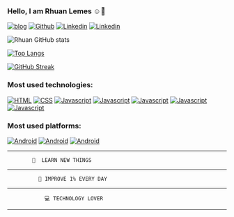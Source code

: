 ### Hello, I am Rhuan Lemes ☺️👋

[![blog](https://img.shields.io/website-up-down-green-red/http/monip.org.svg)](https://github.com/RhuanVL?tab=repositories)  [![Github](https://img.shields.io/badge/GitHub-100000?style=for-the-badge&logo=github&logoColor=white
)](https://github.com/RhuanVL) [![Linkedin](https://img.shields.io/badge/LinkedIn-0077B5?style=for-the-badge&logo=linkedin&logoColor=white)](https://www.linkedin.com/in/rhuan-lemes-a93934196/) [![Linkedin](https://img.shields.io/badge/Discord-7289DA?style=for-the-badge&logo=discord&logoColor=white
)](https://discord.com/channels/Rhuan#9181) 


![Rhuan GitHub stats](https://github-readme-stats.vercel.app/api?username=rhuanvl&show_icons=true&theme=blue-green)

[![Top Langs](https://github-readme-stats.vercel.app/api/top-langs/?username=rhuanvl&layout=compact&theme=blue-green)](https://github.com/RhuanVL?tab=repositories)

[![GitHub Streak](https://github-readme-streak-stats.herokuapp.com/?user=rhuanvl&theme=blue-green)](https://git.io/streak-stats)


### Most used technologies:

[![HTML](https://img.shields.io/badge/HTML5-E34F26?style=for-the-badge&logo=html5&logoColor=white
)]() [![CSS](https://img.shields.io/badge/CSS3-1572B6?style=for-the-badge&logo=css3&logoColor=white
)]() [![Javascript](https://img.shields.io/badge/JavaScript-F7DF1E?style=for-the-badge&logo=javascript&logoColor=black
)]() [![Javascript](https://img.shields.io/badge/Bootstrap-563D7C?style=for-the-badge&logo=bootstrap&logoColor=white
)]() [![Javascript](https://img.shields.io/badge/Java-ED8B00?style=for-the-badge&logo=java&logoColor=white
)]() [![Javascript](https://img.shields.io/badge/React-20232A?style=for-the-badge&logo=react&logoColor=61DAFB
)]() [![Javascript](https://img.shields.io/badge/C-00599C?style=for-the-badge&logo=c&logoColor=white
)]() 

### Most used platforms:

[![Android](https://img.shields.io/badge/Android-3DDC84?style=for-the-badge&logo=android&logoColor=white
)]() [![Android](https://img.shields.io/badge/Windows-0078D6?style=for-the-badge&logo=windows&logoColor=white
)]() [![Android](https://img.shields.io/badge/Ubuntu-E95420?style=for-the-badge&logo=ubuntu&logoColor=white
)]() 

--------------------------------------------------------------------------------------------------
            📖  LEARN NEW THINGS
--------------------------------------------------------------------------------------------------
              🏅 IMPROVE 1% EVERY DAY
--------------------------------------------------------------------------------------------------
                💻 TECHNOLOGY LOVER
--------------------------------------------------------------------------------------------------

<!---
RhuanVL/RhuanVL is a ✨ special ✨ repository because its `README.md` (this file) appears on your GitHub profile.
You can click the Preview link to take a look at your changes.
--->
